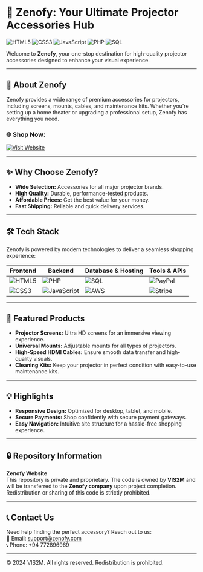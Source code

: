 # 🎥 Zenofy: Your Ultimate Projector Accessories Hub  
![HTML5](https://img.shields.io/badge/HTML5-E34F26?style=for-the-badge&logo=html5&logoColor=white) ![CSS3](https://img.shields.io/badge/CSS3-1572B6?style=for-the-badge&logo=css3&logoColor=white) ![JavaScript](https://img.shields.io/badge/JavaScript-F7DF1E?style=for-the-badge&logo=javascript&logoColor=black) ![PHP](https://img.shields.io/badge/PHP-777BB4?style=for-the-badge&logo=php&logoColor=white) ![SQL](https://img.shields.io/badge/SQL-4479A1?style=for-the-badge&logo=sqlite&logoColor=white)

Welcome to **Zenofy**, your one-stop destination for high-quality projector accessories designed to enhance your visual experience.  

---

## 🌟 About Zenofy  

Zenofy provides a wide range of premium accessories for projectors, including screens, mounts, cables, and maintenance kits. Whether you're setting up a home theater or upgrading a professional setup, Zenofy has everything you need.  

### 🌐 **Shop Now:**  
[![Visit Website](https://img.shields.io/badge/Shop%20Zenofy-28A745?style=for-the-badge&logo=github)](https://zenofy.com)  

---

## ✨ Why Choose Zenofy?  

- **Wide Selection:** Accessories for all major projector brands.  
- **High Quality:** Durable, performance-tested products.  
- **Affordable Prices:** Get the best value for your money.  
- **Fast Shipping:** Reliable and quick delivery services.  

---

## 🛠️ Tech Stack  

Zenofy is powered by modern technologies to deliver a seamless shopping experience:  

| Frontend       | Backend         | Database & Hosting     | Tools & APIs        |  
| ---------------|-----------------|------------------------|---------------------|  
| ![HTML5](https://img.shields.io/badge/-HTML5-E34F26?style=for-the-badge&logo=html5&logoColor=white) | ![PHP](https://img.shields.io/badge/-PHP-777BB4?style=for-the-badge&logo=php&logoColor=white) | ![SQL](https://img.shields.io/badge/-SQL-4479A1?style=for-the-badge&logo=sqlite&logoColor=white) | ![PayPal](https://img.shields.io/badge/-PayPal-00457C?style=for-the-badge&logo=paypal&logoColor=white) |  
| ![CSS3](https://img.shields.io/badge/-CSS3-1572B6?style=for-the-badge&logo=css3&logoColor=white) | ![JavaScript](https://img.shields.io/badge/-JavaScript-F7DF1E?style=for-the-badge&logo=javascript&logoColor=black) | ![AWS](https://img.shields.io/badge/-AWS-232F3E?style=for-the-badge&logo=amazon-aws&logoColor=white) | ![Stripe](https://img.shields.io/badge/-Stripe-008CDD?style=for-the-badge&logo=stripe&logoColor=white) |  

---

## 🛒 Featured Products  

- **Projector Screens:** Ultra HD screens for an immersive viewing experience.  
- **Universal Mounts:** Adjustable mounts for all types of projectors.  
- **High-Speed HDMI Cables:** Ensure smooth data transfer and high-quality visuals.  
- **Cleaning Kits:** Keep your projector in perfect condition with easy-to-use maintenance kits.  

---

## 💡 Highlights  

- **Responsive Design:** Optimized for desktop, tablet, and mobile.  
- **Secure Payments:** Shop confidently with secure payment gateways.  
- **Easy Navigation:** Intuitive site structure for a hassle-free shopping experience.  

---

## 🔒 Repository Information  

**Zenofy Website**  
This repository is private and proprietary. The code is owned by **VIS2M** and will be transferred to the **Zenofy company** upon project completion. Redistribution or sharing of this code is strictly prohibited.  

---

## 📞 Contact Us  

Need help finding the perfect accessory? Reach out to us:  
📧 Email: support@zenofy.com  
📞 Phone: +94 772896969  

---

© 2024 VIS2M. All rights reserved. Redistribution is prohibited.